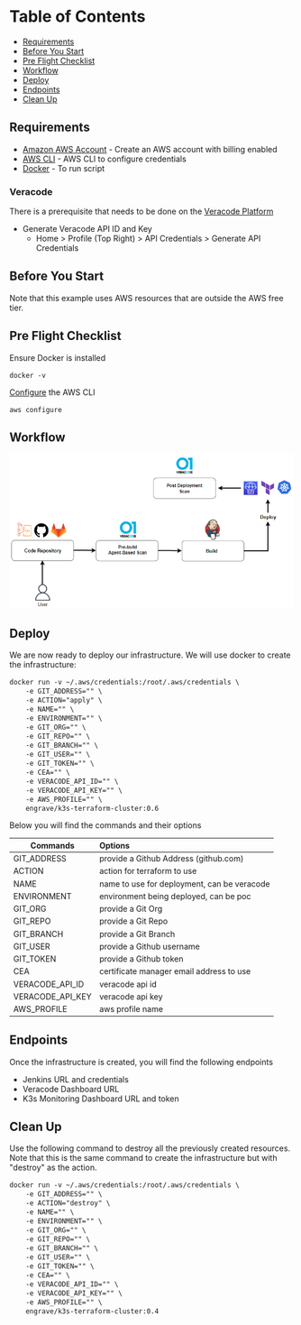 # Table of Contents

* [Requirements](#requirements)
* [Before You Start](#before-you-start)
* [Pre Flight Checklist](#pre-flight-checklist)
* [Workflow](#workflow)
* [Deploy](#deploy)
* [Endpoints](#endpoints)
* [Clean Up](#clean-up)

## Requirements

* [Amazon AWS Account](https://aws.amazon.com/it/console/) - Create an AWS account with billing enabled
* [AWS CLI](https://docs.aws.amazon.com/cli/latest/userguide/getting-started-install.html) - AWS CLI to configure credentials
* [Docker](https://docs.docker.com/get-docker/) - To run script

### Veracode

There is a prerequisite that needs to be done on the [Veracode Platform](https://web.analysiscenter.veracode.com/login/#/login)

* Generate Veracode API ID and Key
    * Home > Profile (Top Right) > API Credentials > Generate API Credentials

## Before You Start

Note that this example uses AWS resources that are outside the AWS free tier.

## Pre Flight Checklist

Ensure Docker is installed

```
docker -v
```
[Configure](https://docs.aws.amazon.com/cli/latest/userguide/cli-configure-quickstart.html) the AWS CLI
```
aws configure
```

## Workflow

![veracode-workflow](https://raw.githubusercontent.com/restonlogic/veracode-examples/main/aws/k3s-terraform-cluster/diagrams/veracode-workflow.png)


## Deploy

We are now ready to deploy our infrastructure. We will use docker to create the infrastructure:

```
docker run -v ~/.aws/credentials:/root/.aws/credentials \
    -e GIT_ADDRESS="" \
    -e ACTION="apply" \
    -e NAME="" \
    -e ENVIRONMENT="" \
    -e GIT_ORG="" \
    -e GIT_REPO="" \
    -e GIT_BRANCH="" \
    -e GIT_USER="" \
    -e GIT_TOKEN="" \
    -e CEA="" \
    -e VERACODE_API_ID="" \
    -e VERACODE_API_KEY="" \
    -e AWS_PROFILE="" \
    engrave/k3s-terraform-cluster:0.6
```
Below you will find the commands and their options


| Commands | Options |
| -------------|:-------------|
| GIT_ADDRESS         |provide a Github Address (github.com)      |
| ACTION              |action for terraform to use                |
| NAME                |name to use for deployment, can be veracode|
| ENVIRONMENT         |environment being deployed, can be poc     |
| GIT_ORG             |provide a Git Org                          |
| GIT_REPO            |provide a Git Repo                         |
| GIT_BRANCH          |provide a Git Branch                       |
| GIT_USER            |provide a Github username                  |
| GIT_TOKEN           |provide a Github token                     |
| CEA                 |certificate manager email address to use   |
| VERACODE_API_ID     |veracode api id                            |
| VERACODE_API_KEY    |veracode api key                           |
| AWS_PROFILE         |aws profile name                           |


## Endpoints
Once the infrastructure is created, you will find the following endpoints
* Jenkins URL and credentials
* Veracode Dashboard URL 
* K3s Monitoring Dashboard URL and token

## Clean Up

Use the following command to destroy all the previously created resources. Note that this is the same command to create the infrastructure but with "destroy" as the action.

```
docker run -v ~/.aws/credentials:/root/.aws/credentials \
    -e GIT_ADDRESS="" \
    -e ACTION="destroy" \
    -e NAME="" \
    -e ENVIRONMENT="" \
    -e GIT_ORG="" \
    -e GIT_REPO="" \
    -e GIT_BRANCH="" \
    -e GIT_USER="" \
    -e GIT_TOKEN="" \
    -e CEA="" \
    -e VERACODE_API_ID="" \
    -e VERACODE_API_KEY="" \
    -e AWS_PROFILE="" \
    engrave/k3s-terraform-cluster:0.4
```
